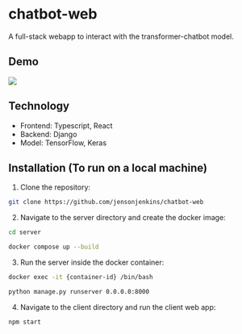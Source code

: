 # chatbot-web
A full-stack webapp to interact with the transformer-chatbot model.
## Demo
<img src="https://github.com/jensonjenkins/chatbot-web/assets/117452546/92f2ce59-4574-4293-a4ca-0c2c87a0f90a"/>

## Technology
- Frontend: Typescript, React
- Backend: Django
- Model: TensorFlow, Keras

## Installation (To run on a local machine)
1. Clone the repository: 
```bash
git clone https://github.com/jensonjenkins/chatbot-web
```
2. Navigate to the server directory and create the docker image:
```bash
cd server
```
```bash
docker compose up --build
```
3. Run the server inside the docker container:
```bash
docker exec -it {container-id} /bin/bash
```
```bash
python manage.py runserver 0.0.0.0:8000
```
4. Navigate to the client directory and run the client web app:
```bash
npm start
```



